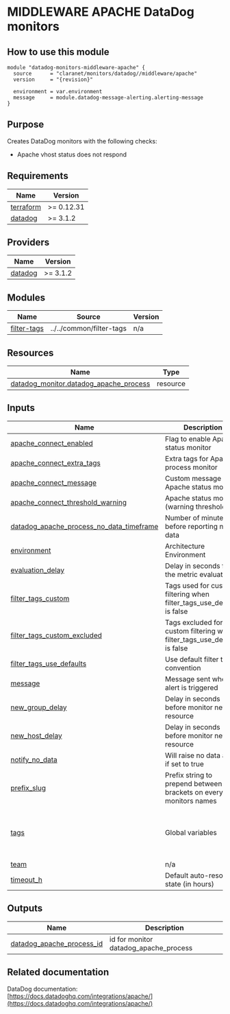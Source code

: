 # MIDDLEWARE APACHE DataDog monitors

## How to use this module

```hcl
module "datadog-monitors-middleware-apache" {
  source      = "claranet/monitors/datadog//middleware/apache"
  version     = "{revision}"

  environment = var.environment
  message     = module.datadog-message-alerting.alerting-message
}

```

## Purpose

Creates DataDog monitors with the following checks:

- Apache vhost status does not respond

<!-- BEGIN_TF_DOCS -->
## Requirements

| Name | Version |
|------|---------|
| <a name="requirement_terraform"></a> [terraform](#requirement\_terraform) | >= 0.12.31 |
| <a name="requirement_datadog"></a> [datadog](#requirement\_datadog) | >= 3.1.2 |

## Providers

| Name | Version |
|------|---------|
| <a name="provider_datadog"></a> [datadog](#provider\_datadog) | >= 3.1.2 |

## Modules

| Name | Source | Version |
|------|--------|---------|
| <a name="module_filter-tags"></a> [filter-tags](#module\_filter-tags) | ../../common/filter-tags | n/a |

## Resources

| Name | Type |
|------|------|
| [datadog_monitor.datadog_apache_process](https://registry.terraform.io/providers/DataDog/datadog/latest/docs/resources/monitor) | resource |

## Inputs

| Name | Description | Type | Default | Required |
|------|-------------|------|---------|:--------:|
| <a name="input_apache_connect_enabled"></a> [apache\_connect\_enabled](#input\_apache\_connect\_enabled) | Flag to enable Apache status monitor | `string` | `"true"` | no |
| <a name="input_apache_connect_extra_tags"></a> [apache\_connect\_extra\_tags](#input\_apache\_connect\_extra\_tags) | Extra tags for Apache process monitor | `list(string)` | `[]` | no |
| <a name="input_apache_connect_message"></a> [apache\_connect\_message](#input\_apache\_connect\_message) | Custom message for Apache status monitor | `string` | `""` | no |
| <a name="input_apache_connect_threshold_warning"></a> [apache\_connect\_threshold\_warning](#input\_apache\_connect\_threshold\_warning) | Apache status monitor (warning threshold) | `string` | `3` | no |
| <a name="input_datadog_apache_process_no_data_timeframe"></a> [datadog\_apache\_process\_no\_data\_timeframe](#input\_datadog\_apache\_process\_no\_data\_timeframe) | Number of minutes before reporting no data | `string` | `10` | no |
| <a name="input_environment"></a> [environment](#input\_environment) | Architecture Environment | `string` | n/a | yes |
| <a name="input_evaluation_delay"></a> [evaluation\_delay](#input\_evaluation\_delay) | Delay in seconds for the metric evaluation | `number` | `15` | no |
| <a name="input_filter_tags_custom"></a> [filter\_tags\_custom](#input\_filter\_tags\_custom) | Tags used for custom filtering when filter\_tags\_use\_defaults is false | `string` | `"*"` | no |
| <a name="input_filter_tags_custom_excluded"></a> [filter\_tags\_custom\_excluded](#input\_filter\_tags\_custom\_excluded) | Tags excluded for custom filtering when filter\_tags\_use\_defaults is false | `string` | `""` | no |
| <a name="input_filter_tags_use_defaults"></a> [filter\_tags\_use\_defaults](#input\_filter\_tags\_use\_defaults) | Use default filter tags convention | `string` | `"true"` | no |
| <a name="input_message"></a> [message](#input\_message) | Message sent when an alert is triggered | `any` | n/a | yes |
| <a name="input_new_group_delay"></a> [new\_group\_delay](#input\_new\_group\_delay) | Delay in seconds before monitor new resource | `number` | `300` | no |
| <a name="input_new_host_delay"></a> [new\_host\_delay](#input\_new\_host\_delay) | Delay in seconds before monitor new resource | `number` | `300` | no |
| <a name="input_notify_no_data"></a> [notify\_no\_data](#input\_notify\_no\_data) | Will raise no data alert if set to true | `bool` | `true` | no |
| <a name="input_prefix_slug"></a> [prefix\_slug](#input\_prefix\_slug) | Prefix string to prepend between brackets on every monitors names | `string` | `""` | no |
| <a name="input_tags"></a> [tags](#input\_tags) | Global variables | `list(string)` | <pre>[<br>  "type:middleware",<br>  "provider:apache",<br>  "resource:apache"<br>]</pre> | no |
| <a name="input_team"></a> [team](#input\_team) | n/a | `string` | `"claranet"` | no |
| <a name="input_timeout_h"></a> [timeout\_h](#input\_timeout\_h) | Default auto-resolving state (in hours) | `number` | `0` | no |

## Outputs

| Name | Description |
|------|-------------|
| <a name="output_datadog_apache_process_id"></a> [datadog\_apache\_process\_id](#output\_datadog\_apache\_process\_id) | id for monitor datadog\_apache\_process |
<!-- END_TF_DOCS -->
## Related documentation

DataDog documentation: [https://docs.datadoghq.com/integrations/apache/](https://docs.datadoghq.com/integrations/apache/)
